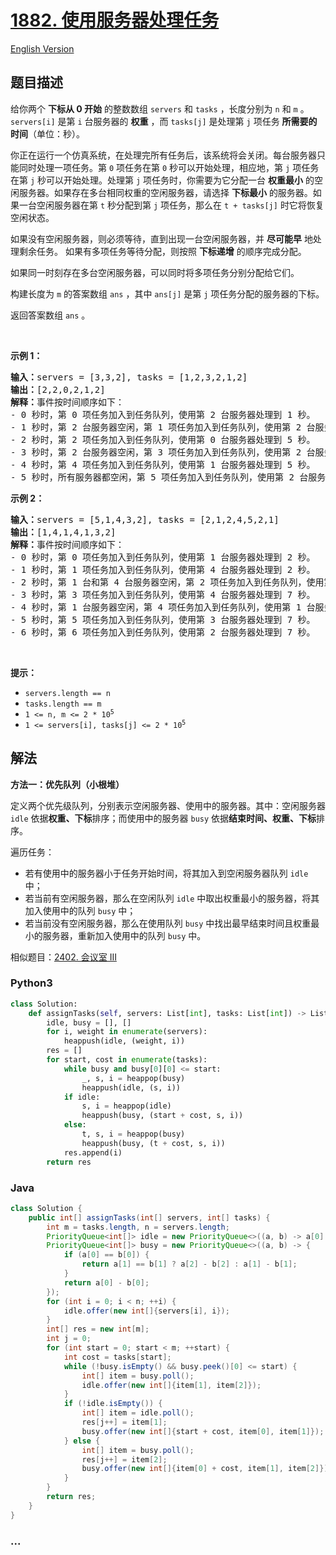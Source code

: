 # [1882. 使用服务器处理任务](https://leetcode.cn/problems/process-tasks-using-servers)

[English Version](/solution/1800-1899/1882.Process%20Tasks%20Using%20Servers/README_EN.md)

## 题目描述

<!-- 这里写题目描述 -->

<p>给你两个 <strong>下标从 0 开始</strong> 的整数数组 <code>servers</code> 和 <code>tasks</code> ，长度分别为 <code>n</code>​​​​​​ 和 <code>m</code>​​​​​​ 。<code>servers[i]</code> 是第 <code>i<sup>​​​​​​</sup></code>​​​​ 台服务器的 <strong>权重</strong> ，而 <code>tasks[j]</code> 是处理第 <code>j<sup>​​​​​​</sup></code> 项任务 <strong>所需要的时间</strong>（单位：秒）。</p>

<p>你正在运行一个仿真系统，在处理完所有任务后，该系统将会关闭。每台服务器只能同时处理一项任务。第 <code>0</code> 项任务在第 <code>0</code> 秒可以开始处理，相应地，第 <code>j</code> 项任务在第 <code>j</code> 秒可以开始处理。处理第 <code>j</code> 项任务时，你需要为它分配一台 <strong>权重最小</strong> 的空闲服务器。如果存在多台相同权重的空闲服务器，请选择 <strong>下标最小</strong> 的服务器。如果一台空闲服务器在第 <code>t</code> 秒分配到第 <code>j</code> 项任务，那么在 <code>t + tasks[j]</code> 时它将恢复空闲状态。</p>

<p>如果没有空闲服务器，则必须等待，直到出现一台空闲服务器，并 <strong>尽可能早</strong> 地处理剩余任务。 如果有多项任务等待分配，则按照 <strong>下标递增</strong> 的顺序完成分配。</p>

<p>如果同一时刻存在多台空闲服务器，可以同时将多项任务分别分配给它们。</p>

<p>构建长度为 <code>m</code> 的答案数组 <code>ans</code> ，其中 <code>ans[j]</code> 是第 <code>j</code> 项任务分配的服务器的下标。</p>

<p>返回答案数组<em> </em><code>ans</code>​​​​ 。</p>

<p> </p>

<p><strong>示例 1：</strong></p>

<pre>
<strong>输入：</strong>servers = [3,3,2], tasks = [1,2,3,2,1,2]
<strong>输出：</strong>[2,2,0,2,1,2]
<strong>解释：</strong>事件按时间顺序如下：
- 0 秒时，第 0 项任务加入到任务队列，使用第 2 台服务器处理到 1 秒。
- 1 秒时，第 2 台服务器空闲，第 1 项任务加入到任务队列，使用第 2 台服务器处理到 3 秒。
- 2 秒时，第 2 项任务加入到任务队列，使用第 0 台服务器处理到 5 秒。
- 3 秒时，第 2 台服务器空闲，第 3 项任务加入到任务队列，使用第 2 台服务器处理到 5 秒。
- 4 秒时，第 4 项任务加入到任务队列，使用第 1 台服务器处理到 5 秒。
- 5 秒时，所有服务器都空闲，第 5 项任务加入到任务队列，使用第 2 台服务器处理到 7 秒。</pre>

<p><strong>示例 2：</strong></p>

<pre>
<strong>输入：</strong>servers = [5,1,4,3,2], tasks = [2,1,2,4,5,2,1]
<strong>输出：</strong>[1,4,1,4,1,3,2]
<strong>解释：</strong>事件按时间顺序如下：
- 0 秒时，第 0 项任务加入到任务队列，使用第 1 台服务器处理到 2 秒。
- 1 秒时，第 1 项任务加入到任务队列，使用第 4 台服务器处理到 2 秒。
- 2 秒时，第 1 台和第 4 台服务器空闲，第 2 项任务加入到任务队列，使用第 1 台服务器处理到 4 秒。
- 3 秒时，第 3 项任务加入到任务队列，使用第 4 台服务器处理到 7 秒。
- 4 秒时，第 1 台服务器空闲，第 4 项任务加入到任务队列，使用第 1 台服务器处理到 9 秒。
- 5 秒时，第 5 项任务加入到任务队列，使用第 3 台服务器处理到 7 秒。
- 6 秒时，第 6 项任务加入到任务队列，使用第 2 台服务器处理到 7 秒。</pre>

<p> </p>

<p><strong>提示：</strong></p>

<ul>
	<li><code>servers.length == n</code></li>
	<li><code>tasks.length == m</code></li>
	<li><code>1 <= n, m <= 2 * 10<sup>5</sup></code></li>
	<li><code>1 <= servers[i], tasks[j] <= 2 * 10<sup>5</sup></code></li>
</ul>

## 解法

<!-- 这里可写通用的实现逻辑 -->

**方法一：优先队列（小根堆）**

定义两个优先级队列，分别表示空闲服务器、使用中的服务器。其中：空闲服务器 `idle` 依据**权重、下标**排序；而使用中的服务器 `busy` 依据**结束时间、权重、下标**排序。

遍历任务：

-   若有使用中的服务器小于任务开始时间，将其加入到空闲服务器队列 `idle` 中；
-   若当前有空闲服务器，那么在空闲队列 `idle` 中取出权重最小的服务器，将其加入使用中的队列 `busy` 中；
-   若当前没有空闲服务器，那么在使用队列 `busy` 中找出最早结束时间且权重最小的服务器，重新加入使用中的队列 `busy` 中。

相似题目：[2402. 会议室 III](/solution/2400-2499/2402.Meeting%20Rooms%20III/README.md)

<!-- tabs:start -->

### **Python3**

<!-- 这里可写当前语言的特殊实现逻辑 -->

```python
class Solution:
    def assignTasks(self, servers: List[int], tasks: List[int]) -> List[int]:
        idle, busy = [], []
        for i, weight in enumerate(servers):
            heappush(idle, (weight, i))
        res = []
        for start, cost in enumerate(tasks):
            while busy and busy[0][0] <= start:
                _, s, i = heappop(busy)
                heappush(idle, (s, i))
            if idle:
                s, i = heappop(idle)
                heappush(busy, (start + cost, s, i))
            else:
                t, s, i = heappop(busy)
                heappush(busy, (t + cost, s, i))
            res.append(i)
        return res
```

### **Java**

<!-- 这里可写当前语言的特殊实现逻辑 -->

```java
class Solution {
    public int[] assignTasks(int[] servers, int[] tasks) {
        int m = tasks.length, n = servers.length;
        PriorityQueue<int[]> idle = new PriorityQueue<>((a, b) -> a[0] == b[0] ? a[1] - b[1] : a[0] - b[0]);
        PriorityQueue<int[]> busy = new PriorityQueue<>((a, b) -> {
            if (a[0] == b[0]) {
                return a[1] == b[1] ? a[2] - b[2] : a[1] - b[1];
            }
            return a[0] - b[0];
        });
        for (int i = 0; i < n; ++i) {
            idle.offer(new int[]{servers[i], i});
        }
        int[] res = new int[m];
        int j = 0;
        for (int start = 0; start < m; ++start) {
            int cost = tasks[start];
            while (!busy.isEmpty() && busy.peek()[0] <= start) {
                int[] item = busy.poll();
                idle.offer(new int[]{item[1], item[2]});
            }
            if (!idle.isEmpty()) {
                int[] item = idle.poll();
                res[j++] = item[1];
                busy.offer(new int[]{start + cost, item[0], item[1]});
            } else {
                int[] item = busy.poll();
                res[j++] = item[2];
                busy.offer(new int[]{item[0] + cost, item[1], item[2]});
            }
        }
        return res;
    }
}
```

### **...**

```

```

<!-- tabs:end -->
